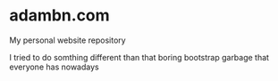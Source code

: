 # adambn.com
My personal website repository

I tried to do somthing different than that boring bootstrap garbage that everyone has nowadays